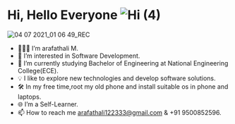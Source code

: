 # Hi, Hello Everyone ![Hi (4)](https://user-images.githubusercontent.com/60483672/124365423-840a3080-dc65-11eb-863a-c82bc5e04d38.gif)
![04 07 2021_01 06 49_REC](https://user-images.githubusercontent.com/60483672/124365440-a69c4980-dc65-11eb-8d9d-b434b796f783.gif)
- 👨🏻‍💻 I’m arafathali M.
- 👀 I’m interested in Software Development.
- 🌱 I’m currently studying Bachelor of Engineering at National Engineering College(ECE).
- 💡  I like to explore new technologies and develop software solutions.
- 🛠  In my free time,root my old phone and install suitable os in phone and laptops.
- 🌐 I’m a Self-Learner.
- 📫 How to reach me arafathali122333@gmail.com & +91 9500852596.

<!---
arafathali122333/arafathali122333 is a ✨ special ✨ repository because its `README.md` (this file) appears on your GitHub profile.
You can click the Preview link to take a look at your changes.
--->
